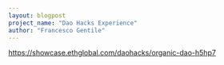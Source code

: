```yaml
---
layout: blogpost
project_name: "Dao Hacks Experience"
author: "Francesco Gentile"
---
```

https://showcase.ethglobal.com/daohacks/organic-dao-h5hp7
